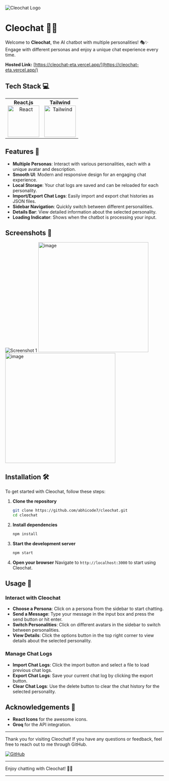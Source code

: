 ![Cleochat Logo](https://cleochat-eta.vercel.app/logo.png) 

# Cleochat 🤖💬

Welcome to **Cleochat**, the AI chatbot with multiple personalities! 🎭✨ Engage with different personas and enjoy a unique chat experience every time.

**Hosted Link:** [https://cleochat-eta.vercel.app/](https://cleochat-eta.vercel.app/)

## Tech Stack 💻
<table>
  <tr>
    <td align="center">
      <strong>React.js</strong><br>
      <img width="100" alt="React" src="https://cdn.iconscout.com/icon/free/png-256/free-react-1-282599.png">
    </td>
    <td align="center">
      <strong>Tailwind</strong><br>
      <img width="100" alt="Tailwind" src="https://encrypted-tbn0.gstatic.com/images?q=tbn:ANd9GcTeKPw4CK4jcH7udsFHZdiB3iIOuI3fUCsxUZosXy4Y1yd25NA-dzCBPrSDIhg1BwObl3w&usqp=CAU">
    </td>
  </tr>
</table>


## Features 🚀
- **Multiple Personas**: Interact with various personalities, each with a unique avatar and description.
- **Smooth UI**: Modern and responsive design for an engaging chat experience.
- **Local Storage**: Your chat logs are saved and can be reloaded for each personality.
- **Import/Export Chat Logs**: Easily import and export chat histories as JSON files.
- **Sidebar Navigation**: Quickly switch between different personalities.
- **Details Bar**: View detailed information about the selected personality.
- **Loading Indicator**: Shows when the chatbot is processing your input.

## Screenshots 📸
![Screenshot 1](https://github.com/abhicode7/cleochat/assets/87370756/ab02f864-4b64-4afd-afad-c63943642567)
<img width="350" alt="image" src="https://github.com/abhicode7/cleochat/assets/87370756/d6fc02bd-cce6-4200-80bc-2691e5198414">
<img width="350" alt="image" src="https://github.com/abhicode7/cleochat/assets/87370756/f2b0f77c-f74e-460e-b6fc-4eeadf77e23e">

## Installation 🛠️
To get started with Cleochat, follow these steps:

1. **Clone the repository**
   ```sh
   git clone https://github.com/abhicode7/cleochat.git
   cd cleochat
   ```

2. **Install dependencies**
   ```sh
   npm install
   ```

3. **Start the development server**
   ```sh
   npm start
   ```

4. **Open your browser**
   Navigate to `http://localhost:3000` to start using Cleochat.

## Usage 📝
### Interact with Cleochat
- **Choose a Persona**: Click on a persona from the sidebar to start chatting.
- **Send a Message**: Type your message in the input box and press the send button or hit enter.
- **Switch Personalities**: Click on different avatars in the sidebar to switch between personalities.
- **View Details**: Click the options button in the top right corner to view details about the selected personality.

### Manage Chat Logs
- **Import Chat Logs**: Click the import button and select a file to load previous chat logs.
- **Export Chat Logs**: Save your current chat log by clicking the export button.
- **Clear Chat Logs**: Use the delete button to clear the chat history for the selected personality.

## Acknowledgements 🙌
- **React Icons** for the awesome icons.
- **Groq** for the API integration.

---

Thank you for visiting Cleochat! If you have any questions or feedback, feel free to reach out to me through GitHub.

[![GitHub](https://img.shields.io/badge/GitHub-Abhiroop-181717?style=for-the-badge&logo=github)](https://github.com/abhicode7)

---

Enjoy chatting with Cleochat! 🌟✨

---
